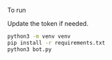 To run

Update the token if needed.

```bash
python3 -m venv venv
pip install -r requirements.txt
python3 bot.py
```
